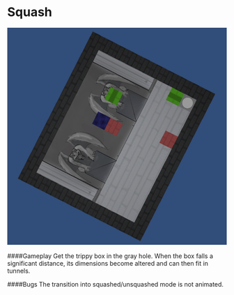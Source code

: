 Squash
======
![readme image][1]

####Gameplay
Get the trippy box in the gray hole. When the box falls a significant distance, its dimensions become altered and can then fit in tunnels.

####Bugs
The transition into squashed/unsquashed mode is not animated.

  [1]: https://raw.githubusercontent.com/GameMakersUnion/Squash/master/README.png
